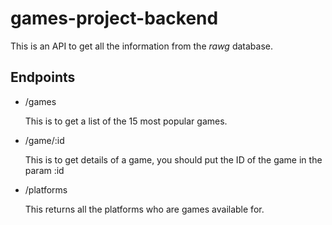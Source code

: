 # games-project-backend

This is an API to get all the information from the *rawg* database.

## Endpoints

* /games

    This is to get a list of the 15 most popular games.

* /game/:id

    This is to get details of a game, you should put the ID of the game in the param :id

* /platforms

    This returns all the platforms who are games available for.